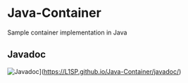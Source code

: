 # Java-Container
Sample container implementation in Java
## Javadoc 
![Javadoc](https://img.shields.io/badge/JavaDoc-Online-green)](https://L1SP.github.io/Java-Container/javadoc/)
